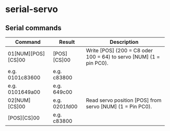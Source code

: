 serial-servo
============

## Serial commands

| Command		| Result		| Description								|
| --------------------- | --------------------- | --------------------------------------------------------------------- |
| 01[NUM][POS][CS]00	| [POS][CS]00		| Write [POS] (200 = C8 oder 100 = 64) to servo [NUM] (1 = pin PC0).	|
| e.g. 0101c83600	| e.g. c83800		|									|
| e.g. 0101649a00	| e.g. 649c00		|									|
| 02[NUM][CS]00		| e.g. 0201fd00		| Read servo position [POS] from servo [NUM] (1 = Pin PC0).		|
| [POS][CS]00		| e.g. c83800		|									|

